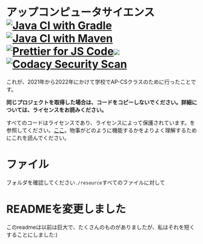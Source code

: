 # アップコンピュータサイエンス[![Java CI with Gradle](https://github.com/meng-jack/apcs/actions/workflows/gradle.yml/badge.svg?branch=dax-program)](https://github.com/meng-jack/apcs/actions/workflows/gradle.yml)[![Java CI with Maven](https://github.com/meng-jack/apcs/actions/workflows/maven.yml/badge.svg?branch=dax-program)](https://github.com/meng-jack/apcs/actions/workflows/maven.yml)[![Prettier for JS Code](https://github.com/meng-jack/apcs/actions/workflows/prettify.yml/badge.svg?branch=dax-program)](https://github.com/meng-jack/apcs/actions/workflows/prettify.yml)![](https://img.shields.io/github/repo-size/exoad/apcs)[![Codacy Security Scan](https://github.com/exoad/apcs/actions/workflows/codacy-analysis.yml/badge.svg)](https://github.com/exoad/apcs/actions/workflows/codacy-analysis.yml)

これが、2021年から2022年にかけて学校でAP-CSクラスのために行ったことです。

**同じプロジェクトを取得した場合は、コードをコピーしないでください。詳細については、ライセンスをお読みください。**

すべてのコードはライセンスであり、ライセンスによって保護されています。を参照してください。[ここ](./LICENSE.md)。物事がどのように機能するかをよりよく理解するためにこれを読んでください。

# ファイル

フォルダを確認してください`./resource`すべてのファイルに対して

# READMEを変更しました

このreadmeは以前は巨大で、たくさんのものがありましたが、私はそれを短くすることにしました:)
